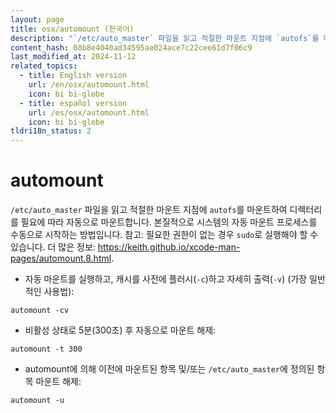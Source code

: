 ```yaml
---
layout: page
title: osx/automount (한국어)
description: "`/etc/auto_master` 파일을 읽고 적절한 마운트 지점에 `autofs`를 마운트하여 디렉터리를 필요에 따라 자동으로 마운트합니다. 본질적으로 시스템의 자동 마운트 프로세스를 수동으로 시작하는 방법입니다."
content_hash: 08b8e4040ad34595ae024ace7c22cee61d7f06c9
last_modified_at: 2024-11-12
related_topics:
  - title: English version
    url: /en/osx/automount.html
    icon: bi bi-globe
  - title: español version
    url: /es/osx/automount.html
    icon: bi bi-globe
tldri18n_status: 2
---
```

# automount

`/etc/auto_master` 파일을 읽고 적절한 마운트 지점에 `autofs`를 마운트하여 디렉터리를 필요에 따라 자동으로 마운트합니다. 본질적으로 시스템의 자동 마운트 프로세스를 수동으로 시작하는 방법입니다.
참고: 필요한 권한이 없는 경우 `sudo`로 실행해야 할 수 있습니다.
더 많은 정보: <https://keith.github.io/xcode-man-pages/automount.8.html>.

- 자동 마운트를 실행하고, 캐시를 사전에 플러시(`-c`)하고 자세히 출력(`-v`) (가장 일반적인 사용법):

`automount -cv`

- 비활성 상태로 5분(300초) 후 자동으로 마운트 해제:

`automount -t 300`

- automount에 의해 이전에 마운트된 항목 및/또는 `/etc/auto_master`에 정의된 항목 마운트 해제:

`automount -u`
